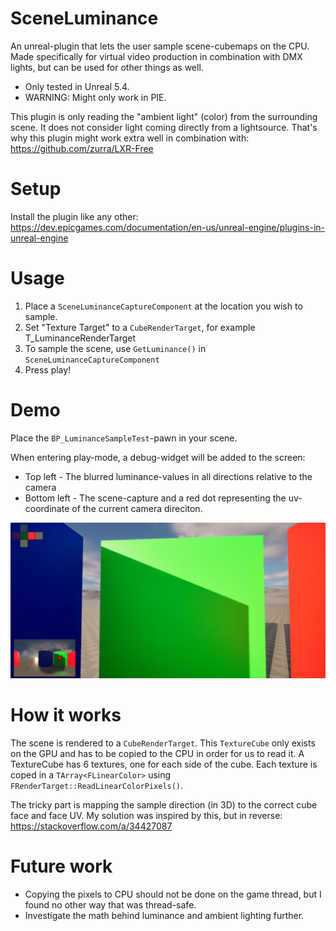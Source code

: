 # SceneLuminance
An unreal-plugin that lets the user sample scene-cubemaps on the CPU. Made specifically for virtual video production in combination with DMX lights, but can be used for other things as well.

- Only tested in Unreal 5.4. 
- WARNING: Might only work in PIE. 

This plugin is only reading the "ambient light" (color) from the surrounding scene. It does not consider light coming directly from a lightsource. That's why this plugin might work extra well in combination with: 
https://github.com/zurra/LXR-Free

# Setup
Install the plugin like any other:
https://dev.epicgames.com/documentation/en-us/unreal-engine/plugins-in-unreal-engine

# Usage
1. Place a ```SceneLuminanceCaptureComponent``` at the location you wish to sample.
2. Set "Texture Target" to a ```CubeRenderTarget```, for example T_LuminanceRenderTarget
3. To sample the scene, use ```GetLuminance()``` in ```SceneLuminanceCaptureComponent```
4. Press play!

# Demo
Place the ```BP_LuminanceSampleTest```-pawn in your scene. 

When entering play-mode, a debug-widget will be added to the screen:
- Top left - The blurred luminance-values in all directions relative to the camera
- Bottom left - The scene-capture and a red dot representing the uv-coordinate of the current camera direciton.

[<img src="screenshot.png">]()

# How it works
The scene is rendered to a ```CubeRenderTarget```. This ```TextureCube``` only exists on the GPU and has to be copied to the CPU in order for us to read it. A TextureCube has 6 textures, one for each side of the cube. Each texture is coped in a ```TArray<FLinearColor>``` using ```FRenderTarget::ReadLinearColorPixels()```. 

The tricky part is mapping the sample direction (in 3D) to the correct cube face and face UV. My solution was inspired by this, but in reverse: https://stackoverflow.com/a/34427087

# Future work
- Copying the pixels to CPU should not be done on the game thread, but I found no other way that was thread-safe.
- Investigate the math behind luminance and ambient lighting further. 
